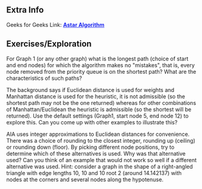 
<style>
a:link {
    color: #1e28f0;
}
a:visited{
    color: #3c1478;
}
a:hover{
    color: #1e288c;
}
</style>

## Extra Info


Geeks for Geeks Link: [**Astar Algorithm**][G4GLink]

[G4GLink]: https://www.geeksforgeeks.org/a-search-algorithm/


## Exercises/Exploration

For Graph 1 (or any other graph) what is the longest path (choice of
start and end nodes) for which the algorithm makes no "mistakes", that
is, every node removed from the priority queue is on the shortest path?
What are the characteristics of such paths?

The background says if Euclidean distance is used for weights and
Manhattan distance is used for the heuristic, it is not admissible
(so the shortest path may not be the one returned) whereas for other
combinations of Manhattan/Euclidean the heuristic is admissible (so the
shortest will be returned).  Use the default settings (Graph1, start node
5, end node 12) to explore this.  Can you come up with other examples
to illustrate this?

AIA uses integer approximations to Euclidean distances for convenience.
There was a choice of rounding to the closest integer, rounding up
(ceiling) or rounding down (floor).  By picking different node positions,
try to determine which of these alternatives is used. Why was that
alternative used?  Can you think of an example that would not work so
well if a different alternative was used.  Hint: consider a graph in the
shape of a right-angled triangle with edge lengths 10, 10 and 10 root 2
(around 14.142137) with nodes at the corners and several nodes along
the hypotenuse.


